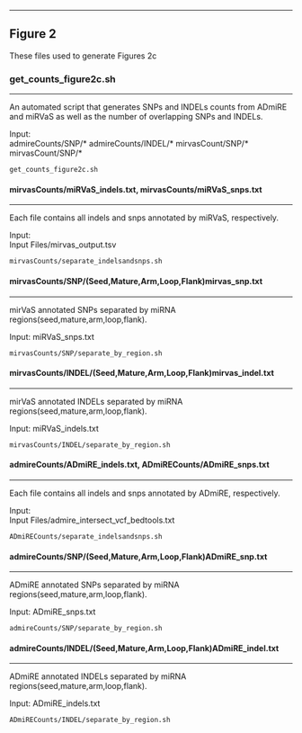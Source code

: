 *** 
## Figure 2

These files used to generate Figures 2c
 
### get_counts_figure2c.sh
***

An automated script that generates SNPs and INDELs counts from ADmiRE and miRVaS as well as the number of overlapping SNPs and INDELs.

Input:  
admireCounts/SNP/*
admireCounts/INDEL/*
mirvasCount/SNP/*
mirvasCount/SNP/*

``` 
get_counts_figure2c.sh
``` 

#### mirvasCounts/miRVaS_indels.txt, mirvasCounts/miRVaS_snps.txt 
***
Each file contains all indels and snps annotated by miRVaS, respectively.

Input:  
Input Files/mirvas_output.tsv

``` 
mirvasCounts/separate_indelsandsnps.sh
``` 


#### mirvasCounts/SNP/(Seed,Mature,Arm,Loop,Flank)mirvas_snp.txt
***
mirVaS annotated SNPs separated by miRNA regions(seed,mature,arm,loop,flank).

Input: 
miRVaS_snps.txt

```  
mirvasCounts/SNP/separate_by_region.sh 
``` 

#### mirvasCounts/INDEL/(Seed,Mature,Arm,Loop,Flank)mirvas_indel.txt 
***

mirVaS annotated INDELs separated by miRNA regions(seed,mature,arm,loop,flank).

Input: 
miRVaS_indels.txt
``` 
mirvasCounts/INDEL/separate_by_region.sh  
``` 

#### admireCounts/ADmiRE_indels.txt, ADmiRECounts/ADmiRE_snps.txt 
***
Each file contains all indels and snps annotated by ADmiRE, respectively.

Input:  
Input Files/admire_intersect_vcf_bedtools.txt

``` 
ADmiRECounts/separate_indelsandsnps.sh
``` 


#### admireCounts/SNP/(Seed,Mature,Arm,Loop,Flank)ADmiRE_snp.txt
***
ADmiRE annotated SNPs separated by miRNA regions(seed,mature,arm,loop,flank).

Input: 
ADmiRE_snps.txt

```  
admireCounts/SNP/separate_by_region.sh 
``` 

#### admireCounts/INDEL/(Seed,Mature,Arm,Loop,Flank)ADmiRE_indel.txt 
***

ADmiRE annotated INDELs separated by miRNA regions(seed,mature,arm,loop,flank).

Input: 
ADmiRE_indels.txt
``` 
ADmiRECounts/INDEL/separate_by_region.sh  
``` 